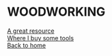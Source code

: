 # WOODWORKING  
[A great resource](https://www.finewoodworking.com/#)  
[Where I buy some tools](https://www.lie-nielsen.com)  
[Back to home](index.md)


